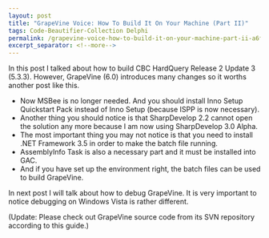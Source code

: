 ```yaml
---
layout: post
title: "GrapeVine Voice: How To Build It On Your Machine (Part II)"
tags: Code-Beautifier-Collection Delphi
permalink: /grapevine-voice-how-to-build-it-on-your-machine-part-ii-a6f1c5577e76
excerpt_separator: <!--more-->
---
```

In this post I talked about how to build CBC HardQuery Release 2 Update 3 (5.3.3). However, GrapeVine (6.0) introduces many changes so it worths another post like this.
<!--more-->


* Now MSBee is no longer needed. And you should install Inno Setup Quickstart Pack instead of Inno Setup (because ISPP is now necessary).
* Another thing you should notice is that SharpDevelop 2.2 cannot open the solution any more because I am now using SharpDevelop 3.0 Alpha.
* The most important thing you may not notice is that you need to install .NET Framework 3.5 in order to make the batch file running.
* AssemblyInfo Task is also a necessary part and it must be installed into GAC.
* And if you have set up the environment right, the batch files can be used to build GrapeVine.

In next post I will talk about how to debug GrapeVine. It is very important to notice debugging on Windows Vista is rather different.

(Update: Please check out GrapeVine source code from its SVN repository according to this guide.)